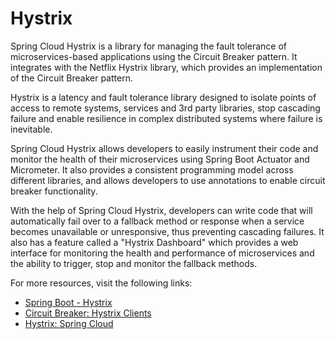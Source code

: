 # Hystrix

Spring Cloud Hystrix is a library for managing the fault tolerance of microservices-based applications using the Circuit Breaker pattern. It integrates with the Netflix Hystrix library, which provides an implementation of the Circuit Breaker pattern.

Hystrix is a latency and fault tolerance library designed to isolate points of access to remote systems, services and 3rd party libraries, stop cascading failure and enable resilience in complex distributed systems where failure is inevitable.

Spring Cloud Hystrix allows developers to easily instrument their code and monitor the health of their microservices using Spring Boot Actuator and Micrometer. It also provides a consistent programming model across different libraries, and allows developers to use annotations to enable circuit breaker functionality.

With the help of Spring Cloud Hystrix, developers can write code that will automatically fail over to a fallback method or response when a service becomes unavailable or unresponsive, thus preventing cascading failures. It also has a feature called a "Hystrix Dashboard" which provides a web interface for monitoring the health and performance of microservices and the ability to trigger, stop and monitor the fallback methods.

For more resources, visit the following links:

- [Spring Boot - Hystrix](https://www.tutorialspoint.com/spring_boot/spring_boot_hystrix.htm)
- [Circuit Breaker: Hystrix Clients](https://cloud.spring.io/spring-cloud-netflix/multi/multi__circuit_breaker_hystrix_clients.html)
- [Hystrix: Spring Cloud](https://stackabuse.com/spring-cloud-hystrix/)


